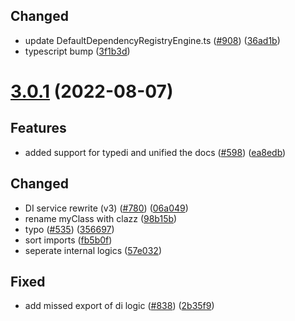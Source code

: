 ## Changed

- update DefaultDependencyRegistryEngine.ts ([#908](https://github.com/discordx-ts/discordx/issues/908)) ([36ad1b](https://github.com/discordx-ts/discordx/commit/36ad1b545244edc748101ef85b1f8dd093debffe))
- typescript bump ([3f1b3d](https://github.com/discordx-ts/discordx/commit/3f1b3df16b964e06956e319a05c4dd8bd2997a99))

# [3.0.1](https://github.com/discordx-ts/discordx/releases/tag/di-3.0.1) (2022-08-07)

## Features

- added support for typedi and unified the docs ([#598](https://github.com/discordx-ts/discordx/issues/598)) ([ea8edb](https://github.com/discordx-ts/discordx/commit/ea8edb99974fc8c1604c333283272e893460777b))

## Changed

- DI service rewrite (v3) ([#780](https://github.com/discordx-ts/discordx/issues/780)) ([06a049](https://github.com/discordx-ts/discordx/commit/06a049d589f86b211dd6f789015c62eb1a0fb643))
- rename myClass with clazz ([98b15b](https://github.com/discordx-ts/discordx/commit/98b15bc4638591cb945060d402f8d5d1eb9606f1))
- typo ([#535](https://github.com/discordx-ts/discordx/issues/535)) ([356697](https://github.com/discordx-ts/discordx/commit/356697e0af3e8db832d80d38d671f7e75eae68aa))
- sort imports ([fb5b0f](https://github.com/discordx-ts/discordx/commit/fb5b0f82661313a4e9e6638db71670a7fb524ac2))
- seperate internal logics ([57e032](https://github.com/discordx-ts/discordx/commit/57e032a765bee0a66a7f36fabdde0499319606a8))

## Fixed

- add missed export of di logic ([#838](https://github.com/discordx-ts/discordx/issues/838)) ([2b35f9](https://github.com/discordx-ts/discordx/commit/2b35f93b960ef42cf18909d3add3e3e2cd43c4d7))
